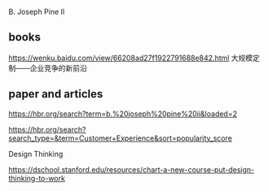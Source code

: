 B. Joseph Pine II


## books

https://wenku.baidu.com/view/66208ad27f1922791688e842.html
大规模定制——企业竞争的新前沿
## paper and articles 

https://hbr.org/search?term=b.%20joseph%20pine%20ii&loaded=2



https://hbr.org/search?search_type=&term=Customer+Experience&sort=popularity_score




Design Thinking


https://dschool.stanford.edu/resources/chart-a-new-course-put-design-thinking-to-work
